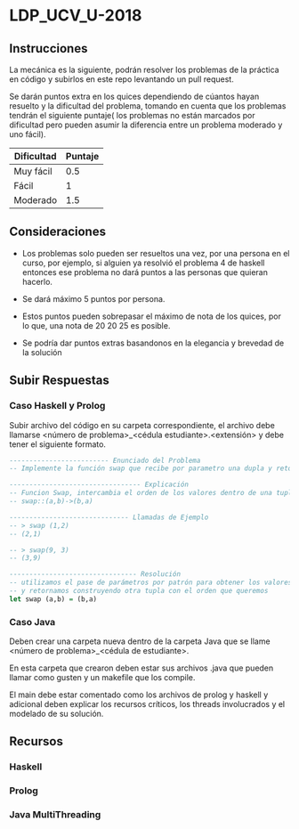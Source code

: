 # LDP_UCV_U-2018
## Instrucciones

La mecánica es la siguiente, podrán resolver los problemas de la práctica en código y subirlos en este repo levantando un pull request.

Se darán puntos extra en los quices dependiendo de cúantos hayan resuelto y la dificultad del problema, tomando en cuenta que los problemas tendrán el siguiente puntaje( los problemas no están marcados por dificultad pero pueden asumir la diferencia entre un problema moderado y uno fácil).

| Dificultad | Puntaje |
| ---------- | ------- |
| Muy fácil  | 0.5     |
| Fácil      | 1       |
| Moderado   | 1.5     |



## Consideraciones

- Los problemas solo pueden ser resueltos una vez, por una persona en el curso, por ejemplo, si alguien ya resolvió el problema 4 de haskell entonces ese problema no dará puntos a las personas que quieran hacerlo.

- Se dará máximo 5 puntos por persona.

-  Estos puntos pueden sobrepasar el máximo de nota de los quices, por lo que, una nota de 20 20 25 es posible.

- Se podría dar puntos extras basandonos en la elegancia y brevedad de la solución

  

## Subir Respuestas

### Caso Haskell y Prolog

Subir archivo del código en su carpeta correspondiente, el archivo debe llamarse \<número de problema>_\<cédula estudiante>.\<extensión> y debe tener el siguiente formato.

```haskell
------------------------- Enunciado del Problema
-- Implemente la función swap que recibe por parametro una dupla y retorne una dupla con el orden de los elementos invertidos

--------------------------------- Explicación
-- Funcion Swap, intercambia el orden de los valores dentro de una tupla de 2 elementos
-- swap::(a,b)->(b,a)

------------------------------ Llamadas de Ejemplo 
-- > swap (1,2)
-- (2,1)

-- > swap(9, 3)
-- (3,9)

-------------------------------- Resolución
-- utilizamos el pase de parámetros por patrón para obtener los valores dentro de la tupla
-- y retornamos construyendo otra tupla con el orden que queremos
let swap (a,b) = (b,a)
```

### Caso Java 

Deben crear una carpeta nueva dentro de la carpeta Java que se llame <número de problema>_\<cédula de estudiante>.

En esta carpeta que crearon deben estar sus archivos .java que pueden llamar como gusten y un makefile que los compile.

El main debe estar comentado como los archivos de prolog y haskell y adicional deben explicar los recursos críticos, los threads involucrados y el modelado de su solución.



## Recursos

### Haskell



[Learn You a Haskell for Great Good!]: http://learnyouahaskell.com/chapters	"Learn You a Haskell for Great Good!"



### Prolog





### Java MultiThreading





